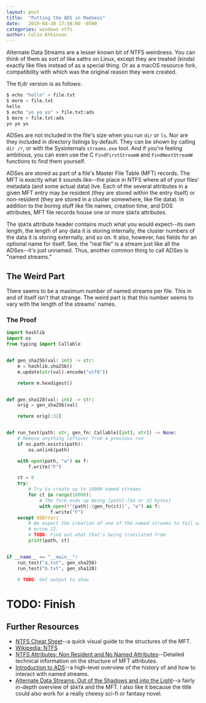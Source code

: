```yaml
---
layout: post
title:  "Putting the ADS in Madness"
date:   2019-04-30 17:38:00 -0500
categories: windows ntfs
author: Colin Atkinson
---
```


Alternate Data Streams are a lesser known bit of NTFS weirdness. You can think of them as sort of like xattrs on Linux, except they are treated (kinda) exactly like files instead of as a special thing. Or as a macOS resource fork, compatibility with which was the original reason they were created.

The tl;dr version is as follows:

```bash
$ echo "hello" > file.txt
$ more < file.txt
hello
$ echo "yo yo yo" > file.txt:ads
$ more < file.txt:ads
yo yo yo
```

ADSes are not included in the file's size when you run `dir` or `ls`. Nor are they included in directory listings by default. They can be shown by calling `dir /r`, or with the Sysinternals `streams.exe` tool. And if you're feeling ambitious, you can even use the C `FindFirstStreamW` and `FindNextStreamW` functions to find them yourself.

ADSes are stored as part of a file's Master File Table (MFT) records. The MFT is exactly what it sounds like--the place in NTFS where all of your files' metadata (and some actual data) live. Each of the several attributes in a given MFT entry may be resident (they are stored within the entry itself) or non-resident (they are stored in a cluster somewhere, like file data). In addition to the boring stuff like file names, creation time, and DOS attributes, MFT file records house one or more `$DATA` attributes.

The `$DATA` attribute header contains much what you would expect--its own length, the length of any data it is storing internally, the cluster numbers of the data it is storing externally, and so on. It also, however, has fields for an optional name for itself. See, the "real file" is a stream just like all the ADSes--it's just unnamed. Thus, another common thing to call ADSes is "named streams."

## The Weird Part

There seems to be a maximum number of named streams per file. This in and of itself isn't that strange. The weird part is that this number seems to vary with the length of the streams' names.

### The Proof

```python
import hashlib
import os
from typing import Callable


def gen_sha256(val: int) -> str:
    m = hashlib.sha256()
    m.update(str(val).encode("utf8"))

    return m.hexdigest()


def gen_sha128(val: int) -> str:
    orig = gen_sha256(val)

    return orig[:32]


def run_test(path: str, gen_fn: Callable[[int], str]) -> None:
    # Remove anything leftover from a previous run
    if os.path.exists(path):
        os.unlink(path)

    with open(path, "w") as f:
        f.write("F")

    ct = 0
    try:
        # Try to create up to 10000 named streams
        for ct in range(10000):
            # The form ends up being [path]:[64 or 32 bytes]
            with open(f"{path}:{gen_fn(ct)}", "w") as f:
                f.write("F")
    except OSError:
        # We expect the creation of one of the named streams to fail with
        # errno 22.
        # TODO: Find out what that's being translated from
        print(path, ct)


if __name__ == "__main__":
    run_test("a.txt", gen_sha256)
    run_test("b.txt", gen_sha128)

    # TODO: Get output to show
```

# TODO: Finish

## Further Resources

* [NTFS Cheat Sheet](http://www.writeblocked.org/resources/NTFS_CHEAT_SHEETS.pdf)--a quick visual guide to the structures of the MFT.
* [Wikipedia: NTFS](https://en.wikipedia.org/wiki/NTFS#Alternate_data_streams_(ADS))
* [NTFS Attributes; Non Resident and No Named Attributes](http://sabercomlogica.com/en/ebook/ntfs-non-resident-and-no-named-attributes/)--Detailed technical information on the structure of MFT attributes.
* [Introduction to ADS](https://hshrzd.wordpress.com/2016/03/19/introduction-to-ads-alternate-data-streams/)--a high-level overview of the history of and how to interact with named streams.
* [Alternate Data Streams: Out of the Shadows and into the Light](https://www.giac.org/paper/gcwn/230/alternate-data-streams-shadows-light/104234)--a fairly in-depth overview of `$DATA` and the MFT. I also like it because the title could also work for a really cheesy sci-fi or fantasy novel.
